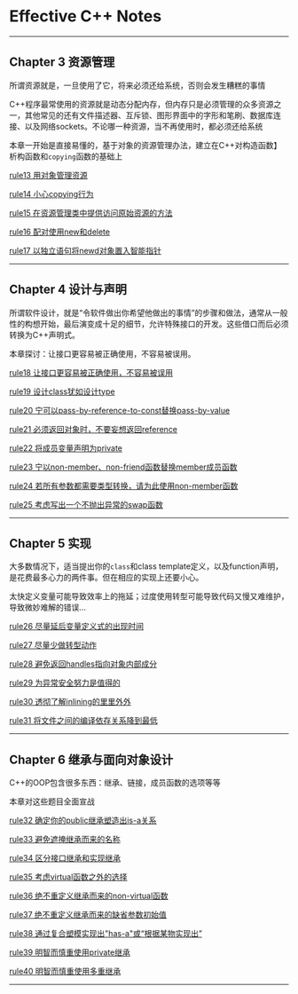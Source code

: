 # Effective C++ Notes

---
## Chapter 3 资源管理

所谓资源就是，一旦使用了它，将来必须还给系统，否则会发生糟糕的事情

C++程序最常使用的资源就是动态分配内存，但内存只是必须管理的众多资源之一，其他常见的还有文件描述器、互斥锁、图形界面中的字形和笔刷、数据库连接、以及网络sockets。不论哪一种资源，当不再使用时，都必须还给系统

本章一开始是直接易懂的，基于对象的资源管理办法，建立在C++对构造函数】析构函数和`copying`函数的基础上

[rule13 用对象管理资源](https://github.com/sy4b/Cpp-Notes/blob/main/Effective%20C++%20Notes/Notes/rule13%20以对象管理资源.md)

[rule14 小心copying行为](https://github.com/sy4b/Cpp-Notes/blob/main/Effective%20C%2B%2B%20Notes/Notes/rule14%20在资源管理类中小心copying行为.md)

[rule15 在资源管理类中提供访问原始资源的方法](https://github.com/sy4b/Cpp-Notes/blob/main/Effective%20C++%20Notes/Notes/rule15%20在资源管理类中提供对原始资源的访问.md)

[rule16 配对使用new和delete](https://github.com/sy4b/Cpp-Notes/blob/main/Effective%20C%2B%2B%20Notes/Notes/rule16%20成对使用new和delete要采取相同形式.md)

[rule17 以独立语句将newd对象置入智能指针](https://github.com/sy4b/Cpp-Notes/blob/main/Effective%20C%2B%2B%20Notes/Notes/rule17%20以独立语句将newd对象置入智能指针.md)

---

## Chapter 4 设计与声明

所谓软件设计，就是“令软件做出你希望他做出的事情”的步骤和做法，通常从一般性的构想开始，最后演变成十足的细节，允许特殊接口的开发。这些借口而后必须转换为C++声明式。

本章探讨：让接口更容易被正确使用，不容易被误用。

[rule18 让接口更容易被正确使用，不容易被误用](https://github.com/sy4b/Cpp-Notes/blob/main/Effective%20C++%20Notes/Notes/rule18%20让接口更容易被正确使用，不容易被误用.md)

[rule19 设计class犹如设计type](https://github.com/sy4b/Cpp-Notes/blob/main/Effective%20C%2B%2B%20Notes/Notes/rule19%20设计class犹如设计type.md)

[rule20 宁可以pass-by-reference-to-const替换pass-by-value](https://github.com/sy4b/Cpp-Notes/blob/main/Effective%20C%2B%2B%20Notes/Notes/rule20%20宁可以pass-by-reference-to-const替换pass-by-value.md)

[rule21 必须返回对象时，不要妄想返回reference](https://github.com/sy4b/Cpp-Notes/blob/main/Effective%20C%2B%2B%20Notes/Notes/rule21%20必须返回对象时，别妄想返回其reference.md)

[rule22 将成员变量声明为private](https://github.com/sy4b/Cpp-Notes/blob/main/Effective%20C%2B%2B%20Notes/Notes/rule22%20将成员变量声明为private.md)

[rule23 宁以non-member、non-friend函数替换member成员函数](https://github.com/sy4b/Cpp-Notes/blob/main/Effective%20C%2B%2B%20Notes/Notes/rule23%20宁以non-member、non-friend函数替换member成员函数.md)

[rule24 若所有参数都需要类型转换，请为此使用non-member函数](https://github.com/sy4b/Cpp-Notes/blob/main/Effective%20C%2B%2B%20Notes/Notes/rule24%20若所有参数都需要类型转换，请为此使用non-member函数.md)

[rule25 考虑写出一个不抛出异常的swap函数](https://github.com/sy4b/Cpp-Notes/blob/main/Effective%20C%2B%2B%20Notes/Notes/rule25%20考虑写出一个不抛出异常的swap函数.md)

---

## Chapter 5 实现

大多数情况下，适当提出你的`class`和class template定义，以及function声明，是花费最多心力的两件事。但在相应的实现上还要小心。

太快定义变量可能导致效率上的拖延；过度使用转型可能导致代码又慢又难维护，导致微妙难解的错误...

[rule26 尽量延后变量定义式的出现时间](https://github.com/sy4b/Cpp-Notes/blob/main/Effective%20C%2B%2B%20Notes/Notes/rule26%20尽量延后变量定义式的出现时间.md)

[rule27 尽量少做转型动作](https://github.com/sy4b/Cpp-Notes/blob/main/Effective%20C%2B%2B%20Notes/Notes/rule27%20尽量少做转型动作.md)

[rule28 避免返回handles指向对象内部成分](https://github.com/sy4b/Cpp-Notes/blob/main/Effective%20C%2B%2B%20Notes/Notes/rule28%20避免返回handles指向对象内部成分.md)

[rule29 为异常安全努力是值得的](https://github.com/sy4b/Cpp-Notes/blob/main/Effective%20C%2B%2B%20Notes/Notes/rule29%20为异常安全努力是值得的.md)

[rule30 透彻了解inlining的里里外外](https://github.com/sy4b/Cpp-Notes/blob/main/Effective%20C%2B%2B%20Notes/Notes/rule30%20透彻了解inlining的里里外外.md)

[rule31 将文件之间的编译依存关系降到最低](https://github.com/sy4b/Cpp-Notes/blob/main/Effective%20C%2B%2B%20Notes/Notes/rule31%20将文件之间的编译依存关系降到最低.md)

---

## Chapter 6 继承与面向对象设计

C++的OOP包含很多东西：继承、链接，成员函数的选项等等

本章对这些题目全面宣战

[rule32 确定你的public继承塑造出is-a关系](https://github.com/sy4b/Cpp-Notes/blob/main/Effective%20C%2B%2B%20Notes/Notes/rule32%20确定你的public继承塑造出is-a关系.md)

[rule33 避免遮掩继承而来的名称](https://github.com/sy4b/Cpp-Notes/blob/main/Effective%20C%2B%2B%20Notes/Notes/rule33%20避免遮掩继承而来的名称.md)

[rule34 区分接口继承和实现继承](https://github.com/sy4b/Cpp-Notes/blob/main/Effective%20C%2B%2B%20Notes/Notes/rule34%20区分接口继承和实现继承.md)

[rule35 考虑virtual函数之外的选择](https://github.com/sy4b/Cpp-Notes/blob/main/Effective%20C%2B%2B%20Notes/Notes/rule35%20考虑virtual函数以外的选择.md)

[rule36 绝不重定义继承而来的non-virtual函数](https://github.com/sy4b/Cpp-Notes/blob/main/Effective%20C%2B%2B%20Notes/Notes/rule36%20绝不重定义继承而来的non-virtual函数.md)

[rule37 绝不重定义继承而来的缺省参数初始值](https://github.com/sy4b/Cpp-Notes/blob/main/Effective%20C%2B%2B%20Notes/Notes/rule37%20绝不修改继承而来的函数参数缺省值.md)

[rule38 通过复合塑模实现出"has-a"或“根据某物实现出”](https://github.com/sy4b/Cpp-Notes/blob/main/Effective%20C%2B%2B%20Notes/Notes/rule38%20通过复合塑模实现出%22has-a%22或“根据某物实现出”.md)

[rule39 明智而慎重使用private继承](https://github.com/sy4b/Cpp-Notes/blob/main/Effective%20C%2B%2B%20Notes/Notes/rule39%20明智而慎重使用private继承.md)

[rule40 明智而慎重使用多重继承]()

---
